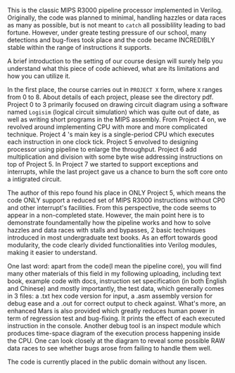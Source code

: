 This is the classic MIPS R3000 pipeline processor implemented in
Verilog. Originally, the code was planned to minimal, handling
hazzles or data races as many as possible, but is not meant to `catch`
all possiblility leading to bad fortune. However, under greate testing
pressure of our school, many detections and bug-fixes took place and
the code became INCREDIBLY stable within the range of instructions it
supports. 

A brief introduction to the setting of our course design will surely
help you understand what this piece of code achieved, what are its 
limitations and how you can utilize it.

In the first place, the course carries out in `PROJECT X` form, where
`X` ranges from 0 to 8. About details of each project, please see the 
directory pdf. Project 0 to 3 primarily focused on drawing circuit 
diagram using a software named `Logisim` (logical circuit simulation)
which was quite out of date, as well as writing short programs in the
MIPS assembly. From Project 4 on, we revolved around implementing CPU 
with more and more complicated technique. Project 4 's main key is a
single-period CPU which executes each instruction in one clock tick.
Project 5 envolved to designing processor using pipeline to enlarge the 
throughput. Project 6 add multiplication and division with some byte
wise addressing instructions on top of Project 5. In Project 7 we started
to support exceptions and interrupts, while the last project gave us a 
chance to burn the soft core onto a intigrated circuit.

The author of this repo found his place in ONLY Project 5, which means the
code ONLY support a reduced set of MIPS R3000 instructions without CP0 and
other interrupt's facilities. From this perspective, the code seems to
appear in a non-completed state. However, the main point here is to demonstrate
foundamentally how the pipeline works and how to solve hazzles and data races
with stalls and bypasses, 2 basic techniques introduced in most undergraduate
text books. As an effort towards good modularity, the code clearly divided
functionalities into Verilog modules, making it easier to understand.

One last word: apart from the code(I mean the pipeline core), you will find
many other materials of this field in my following uploading, including text
book, example code with docs, instruction set specification (in both English
and Chinese) and mostly importantly, the test data, which generally comes in 
3 files: a .txt hex code version for input, a .asm assembly version for
debug ease and a .out for correct output to check against. What's more, an enhanced
Mars is also provided which greatly reduces human power in term of regression 
test and bug-fixing. It prints the effect of each executed instruction in the
console. Another debug tool is an inspect module which produces time-space
diagram of the execution process happening inside the CPU. One can look closely
at the diagram to reveal some possible RAW data races to see whether bugs
arose from failing to handle them well.

The code is currently placed in the public domain without any liscen.

